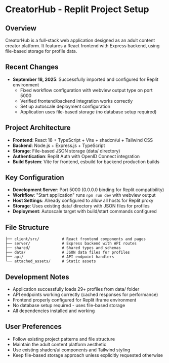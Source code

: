 # CreatorHub - Replit Project Setup

## Overview
CreatorHub is a full-stack web application designed as an adult content creator platform. It features a React frontend with Express backend, using file-based storage for profile data.

## Recent Changes
- **September 18, 2025**: Successfully imported and configured for Replit environment
  - Fixed workflow configuration with webview output type on port 5000
  - Verified frontend/backend integration works correctly
  - Set up autoscale deployment configuration
  - Application uses file-based storage (no database setup required)

## Project Architecture
- **Frontend**: React 18 + TypeScript + Vite + shadcn/ui + Tailwind CSS
- **Backend**: Node.js + Express.js + TypeScript
- **Storage**: File-based JSON storage (data/ directory)
- **Authentication**: Replit Auth with OpenID Connect integration
- **Build System**: Vite for frontend, esbuild for backend production builds

## Key Configuration
- **Development Server**: Port 5000 (0.0.0.0 binding for Replit compatibility)
- **Workflow**: "Start application" runs `npm run dev` with webview output
- **Host Settings**: Already configured to allow all hosts for Replit proxy
- **Storage**: Uses existing data/ directory with JSON files for profiles
- **Deployment**: Autoscale target with build/start commands configured

## File Structure
```
├── client/src/          # React frontend components and pages
├── server/              # Express backend with API routes
├── shared/              # Shared types and schemas
├── data/                # JSON data files for profiles
├── api/                 # API endpoint handlers
└── attached_assets/     # Static assets
```

## Development Notes
- Application successfully loads 29+ profiles from data/ folder
- API endpoints working correctly (cached responses for performance)
- Frontend properly configured for Replit iframe environment
- No database setup required - uses file-based storage
- All dependencies installed and working

## User Preferences
- Follow existing project patterns and file structure
- Maintain the adult content platform aesthetic
- Use existing shadcn/ui components and Tailwind styling
- Keep file-based storage approach unless explicitly requested otherwise